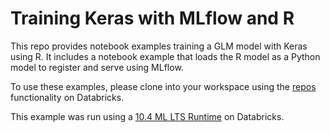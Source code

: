 # Training Keras with MLflow and R

This repo provides notebook examples training a GLM model with Keras using R. It includes a notebook example that loads the R model as a Python model to register and serve using MLflow.

To use these examples, please clone into your workspace using the [repos](https://docs.databricks.com/repos/index.html) functionality on Databricks.

This example was run using a [10.4 ML LTS Runtime](https://docs.databricks.com/release-notes/runtime/10.4ml.html) on Databricks.
